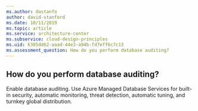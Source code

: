 ```yaml
---
ms.author: dastanfo
author: david-stanford
ms.date: 10/11/2019
ms.topic: article
ms.service: architecture-center
ms.subservice: cloud-design-principles
ms.uid: 6305dd62-aaad-44e3-a94b-fd7eff6c7c13
ms.assessment_question: How do you perform database auditing?
---
```

## How do you perform database auditing?

Enable database auditing. Use Azure Managed Database Services for built-in security, automatic monitoring, threat detection, automatic tuning, and turnkey global distribution.
